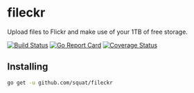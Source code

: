 # fileckr
Upload files to Flickr and make use of your 1TB of free storage.

[![Build Status](https://travis-ci.org/squat/fileckr.svg?branch=master)](https://travis-ci.org/squat/fileckr) [![Go Report Card](https://goreportcard.com/badge/github.com/squat/fileckr)](https://goreportcard.com/report/github.com/squat/fileckr) [![Coverage Status](https://coveralls.io/repos/github/squat/fileckr/badge.svg?branch=master)](https://coveralls.io/github/squat/fileckr?branch=master)

## Installing

```sh
go get -u github.com/squat/fileckr
```
